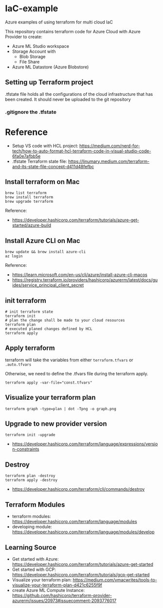 # IaC-example
Azure examples of using terraform for multi cloud IaC

This repository contains terraform code for Azure Cloud with Azure Provider to create:
* Azure ML Studio workspace
* Storage Account with 
    * Blob Storage
    * File Share
* Azure ML Datastore (Azure Blobstore)


## Setting up Terraform project
.tfstate file holds all the configurations of the cloud infrastructure that has been created.
It should never be uploaded to the git repository

### .gitignore the .tfstate

# Reference
* Setup VS code with HCL project: https://medium.com/nerd-for-tech/how-to-auto-format-hcl-terraform-code-in-visual-studio-code-6fa0e7afbb5e
* .tfstate Terraform state file: https://linumary.medium.com/terraform-and-its-state-file-concept-d411d48fefbc

## Install terraform on Mac
```shell
brew list terraform
brew install terraform
brew upgrade terraform
```
Reference:
* https://developer.hashicorp.com/terraform/tutorials/azure-get-started/azure-build

## Install Azure CLI on Mac
```shell
brew update && brew install azure-cli
az login
```
Reference:
* https://learn.microsoft.com/en-us/cli/azure/install-azure-cli-macos
* https://registry.terraform.io/providers/hashicorp/azurerm/latest/docs/guides/service_principal_client_secret

## init terraform
```shell
# init terraform state
terraform init
# plan the change shall be made to your cloud resources
terraform plan
# executed planed changes defined by HCL 
terraform apply
```

## Apply terraform
terraform will take the variables from either `terraform.tfvars` or `.auto.tfvars`

Otherwise, we need to define the .tfvars file during the terraform apply.
```shell
terraform apply -var-file="const.tfvars"
```

## Visualize your terraform plan
```shell
terraform graph -type=plan | dot -Tpng -o graph.png
```

## Upgrade to new provider version
```shell
terraform init -upgrade
```
* https://developer.hashicorp.com/terraform/language/expressions/version-constraints

## Destroy
```shell
terraform plan -destroy
terraform apply -destroy
```
* https://developer.hashicorp.com/terraform/cli/commands/destroy

## Terraform Modules
* terraform modules: https://developer.hashicorp.com/terraform/language/modules
* developing module: https://developer.hashicorp.com/terraform/language/modules/develop

## Learning Source
* Get started with Azure: https://developer.hashicorp.com/terraform/tutorials/azure-get-started
* Get started with GCP: https://developer.hashicorp.com/terraform/tutorials/gcp-get-started
* Visualize your terraform plan: https://medium.com/vmacwrites/tools-to-visualize-your-terraform-plan-d421c6255f9f
* create Azure ML Compute Instance: https://github.com/hashicorp/terraform-provider-azurerm/issues/20973#issuecomment-2093776017
